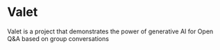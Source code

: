 # Valet
Valet is a project that demonstrates the power of generative AI for Open Q&amp;A based on group conversations
